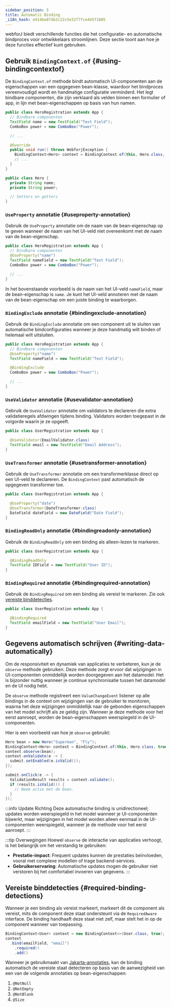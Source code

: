 ```yaml
---
sidebar_position: 5
title: Automatic Binding
_i18n_hash: e914be874b2c22c5e32f7fce4b5f1885
---
```

webforJ biedt verschillende functies die het configuratie- en automatische bindproces voor ontwikkelaars stroomlijnen. Deze sectie toont aan hoe je deze functies effectief kunt gebruiken.

## Gebruik `BindingContext.of` {#using-bindingcontextof}

De `BindingContext.of` methode bindt automatisch UI-componenten aan de eigenschappen van een opgegeven bean-klasse, waardoor het bindproces vereenvoudigd wordt en handmatige configuratie verminderd. Het legt bindbare componenten, die zijn verklaard als velden binnen een formulier of app, in lijn met bean-eigenschappen op basis van hun namen.

```java
public class HeroRegistration extends App {
  // Bindbare componenten
  TextField name = new TextField("Text Field");
  ComboBox power = new ComboBox("Power");

  // ...

  @Override
  public void run() throws WebforjException {
    BindingContext<Hero> context = BindingContext.of(this, Hero.class, true);
    // ...
  }
}
```

```java
public class Hero {
  private String name;
  private String power;

  // Setters en getters
}
```

### `UseProperty` annotatie {#useproperty-annotation}

Gebruik de `UseProperty` annotatie om de naam van de bean-eigenschap op te geven wanneer de naam van het UI-veld niet overeenkomt met de naam van de bean-eigenschap.

```java
public class HeroRegistration extends App {
  // Bindbare componenten
  @UseProperty("name")
  TextField nameField = new TextField("Text Field");
  ComboBox power = new ComboBox("Power");

  // ...
}
```

In het bovenstaande voorbeeld is de naam van het UI-veld `nameField`, maar de bean-eigenschap is `name`. Je kunt het UI-veld annoteren met de naam van de bean-eigenschap om een juiste binding te waarborgen.

### `BindingExclude` annotatie {#bindingexclude-annotation}

Gebruik de `BindingExclude` annotatie om een component uit te sluiten van automatische bindconfiguraties wanneer je deze handmatig wilt binden of helemaal wilt uitsluiten.

```java
public class HeroRegistration extends App {
  // Bindbare componenten
  @UseProperty("name")
  TextField nameField = new TextField("Text Field");

  @BindingExclude
  ComboBox power = new ComboBox("Power");

  // ...
}
```

### `UseValidator` annotatie {#usevalidator-annotation}

Gebruik de `UseValidator` annotatie om validators te declareren die extra validatieregels afdwingen tijdens binding. Validators worden toegepast in de volgorde waarin je ze opgeeft.

```java
public class UserRegistration extends App {

  @UseValidator(EmailValidator.class)
  TextField email = new TextField("Email Address");
}
```

### `UseTransformer` annotatie {#usetransformer-annotation}

Gebruik de `UseTransformer` annotatie om een transformerklasse direct op een UI-veld te declareren. De `BindingContext` past automatisch de opgegeven transformer toe.

```java
public class UserRegistration extends App {

  @UseProperty("date")
  @UseTransformer(DateTransformer.class)
  DateField dateField = new DateField("Date Field");
}
```

### `BindingReadOnly` annotatie {#bindingreadonly-annotation}

Gebruik de `BindingReadOnly` om een binding als alleen-lezen te markeren.

```java
public class UserRegistration extends App {

  @BindingReadOnly
  TextField IDField = new TextField("User ID");
}
```

### `BindingRequired` annotatie {#bindingrequired-annotation}

Gebruik de `BindingRequired` om een binding als vereist te markeren. Zie ook [vereiste binddetecties](#required-binding-detections).

```java
public class UserRegistration extends App {

  @BindingRequired
  TextField emailField = new TextField("User Email");
}
```

## Gegevens automatisch schrijven {#writing-data-automatically}

Om de responsiviteit en dynamiek van applicaties te verbeteren, kun je de `observe` methode gebruiken. Deze methode zorgt ervoor dat wijzigingen in UI-componenten onmiddellijk worden doorgegeven aan het datamodel. Het is bijzonder nuttig wanneer je continue synchronisatie tussen het datamodel en de UI nodig hebt.

De `observe` methode registreert een `ValueChangeEvent` listener op alle bindings in de context om wijzigingen van de gebruiker te monitoren, waarna het deze wijzigingen onmiddellijk naar de gebonden eigenschappen van het model schrijft als ze geldig zijn. Wanneer je deze methode voor het eerst aanroept, worden de bean-eigenschappen weerspiegeld in de UI-componenten.

Hier is een voorbeeld van hoe je `observe` gebruikt:

```java
Hero bean = new Hero("Superman", "Fly");
BindingContext<Hero> context = BindingContext.of(this, Hero.class, true);
context.observe(bean);
context.onValidate(e -> {
  submit.setEnabled(e.isValid());
});

submit.onClick(e -> {
  ValidationResult results = context.validate();
  if (results.isValid()) {
    // Neem actie met de bean.
  }
});
```

:::info Update Richting
Deze automatische binding is unidirectioneel; updates worden weerspiegeld in het model wanneer je UI-componenten bijwerkt, maar wijzigingen in het model worden alleen eenmaal in de UI-componenten weerspiegeld, wanneer je de methode voor het eerst aanroept.
:::

:::tip Overwegingen
Hoewel `observe` de interactie van applicaties verhoogt, is het belangrijk om het verstandig te gebruiken:

- **Prestatie-impact**: Frequent updates kunnen de prestaties beïnvloeden, vooral met complexe modellen of trage backend-services.
- **Gebruikerservaring**: Automatische updates mogen de gebruiker niet verstoren bij het comfortabel invoeren van gegevens.
:::

## Vereiste binddetecties {#required-binding-detections}

Wanneer je een binding als vereist markeert, markeert dit de component als vereist, mits de component deze staat ondersteunt via de `RequiredAware` interface. De binding handhaaft deze staat niet zelf, maar stelt het in op de component wanneer van toepassing.

```java
BindingContext<User> context = new BindingContext<>(User.class, true);
context
  .bind(emailField, "email")
    .required()
    .add()
```

Wanneer je gebruikmaakt van [Jakarta-annotaties](./validation/jakarta-validation.md), kan de binding automatisch de vereiste staat detecteren op basis van de aanwezigheid van een van de volgende annotaties op bean-eigenschappen:

1. `@NotNull` 
2. `@NotEmpty` 
3. `@NotBlank`
4. `@Size`
